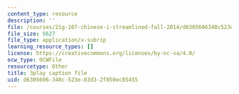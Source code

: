 ```yaml
---
content_type: resource
description: ''
file: /courses/21g-107-chinese-i-streamlined-fall-2014/d6305606348c523e83d32f850ec85455_4afZKY-INNA.vtt
file_size: 5627
file_type: application/x-subrip
learning_resource_types: []
license: https://creativecommons.org/licenses/by-nc-sa/4.0/
ocw_type: OCWFile
resourcetype: Other
title: 3play caption file
uid: d6305606-348c-523e-83d3-2f850ec85455
---
```

